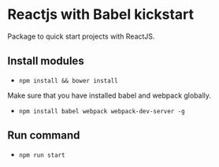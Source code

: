 # Reactjs with Babel kickstart
Package to quick start projects with ReactJS.

## Install modules

* `npm install && bower install`

Make sure that you have installed babel and webpack globally.

* `npm install babel webpack webpack-dev-server -g`

## Run command

* `npm run start`
